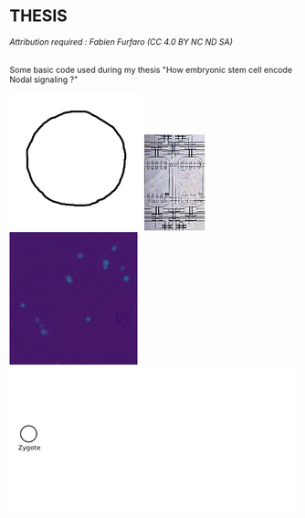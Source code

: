 # THESIS

###### Attribution required : Fabien Furfaro (CC 4.0 BY NC ND SA)

Some basic code used during my thesis "How embryonic stem cell encode Nodal signaling ?"

![1](/1.gif)
![2](/2.gif)
![3](/3.gif)
![4](/4.gif)
